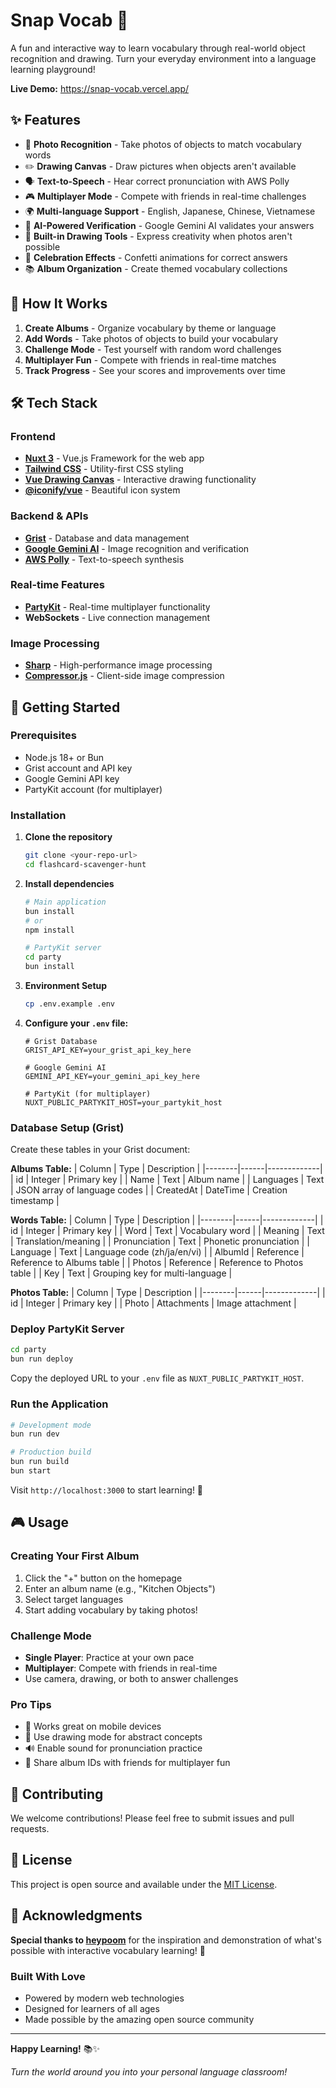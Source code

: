 # Snap Vocab 🌟

A fun and interactive way to learn vocabulary through real-world object recognition and drawing. Turn your everyday environment into a language learning playground!

**Live Demo:** https://snap-vocab.vercel.app/ 

## ✨ Features

- 📸 **Photo Recognition** - Take photos of objects to match vocabulary words
- ✏️ **Drawing Canvas** - Draw pictures when objects aren't available
- 🗣️ **Text-to-Speech** - Hear correct pronunciation with AWS Polly
- 🎮 **Multiplayer Mode** - Compete with friends in real-time challenges
- 🌍 **Multi-language Support** - English, Japanese, Chinese, Vietnamese
- 🎯 **AI-Powered Verification** - Google Gemini AI validates your answers
- 🎨 **Built-in Drawing Tools** - Express creativity when photos aren't possible
- 🎉 **Celebration Effects** - Confetti animations for correct answers
- 📚 **Album Organization** - Create themed vocabulary collections

## 🎯 How It Works

1. **Create Albums** - Organize vocabulary by theme or language
2. **Add Words** - Take photos of objects to build your vocabulary
3. **Challenge Mode** - Test yourself with random word challenges
4. **Multiplayer Fun** - Compete with friends in real-time matches
5. **Track Progress** - See your scores and improvements over time

## 🛠️ Tech Stack

### Frontend
- **[Nuxt 3](https://nuxt.com/)** - Vue.js Framework for the web app
- **[Tailwind CSS](https://tailwindcss.com/)** - Utility-first CSS styling
- **[Vue Drawing Canvas](https://github.com/razztyfication/vue-drawing-canvas)** - Interactive drawing functionality
- **[@iconify/vue](https://iconify.design/)** - Beautiful icon system

### Backend & APIs
- **[Grist](https://getgrist.com/)** - Database and data management
- **[Google Gemini AI](https://deepmind.google/technologies/gemini/)** - Image recognition and verification
- **[AWS Polly](https://aws.amazon.com/polly/)** - Text-to-speech synthesis

### Real-time Features
- **[PartyKit](https://partykit.io)** - Real-time multiplayer functionality
- **WebSockets** - Live connection management

### Image Processing
- **[Sharp](https://sharp.pixelplumbing.com/)** - High-performance image processing
- **[Compressor.js](https://fengyuanchen.github.io/compressorjs/)** - Client-side image compression

## 🚀 Getting Started

### Prerequisites
- Node.js 18+ or Bun
- Grist account and API key
- Google Gemini API key
- PartyKit account (for multiplayer)

### Installation

1. **Clone the repository**
   ```bash
   git clone <your-repo-url>
   cd flashcard-scavenger-hunt
   ```

2. **Install dependencies**
   ```bash
   # Main application
   bun install
   # or
   npm install
   
   # PartyKit server
   cd party
   bun install
   ```

3. **Environment Setup**
   ```bash
   cp .env.example .env
   ```

4. **Configure your `.env` file:**
   ```env
   # Grist Database
   GRIST_API_KEY=your_grist_api_key_here
   
   # Google Gemini AI
   GEMINI_API_KEY=your_gemini_api_key_here
   
   # PartyKit (for multiplayer)
   NUXT_PUBLIC_PARTYKIT_HOST=your_partykit_host
   ```

### Database Setup (Grist)

Create these tables in your Grist document:

**Albums Table:**
| Column | Type | Description |
|--------|------|-------------|
| id | Integer | Primary key |
| Name | Text | Album name |
| Languages | Text | JSON array of language codes |
| CreatedAt | DateTime | Creation timestamp |

**Words Table:**
| Column | Type | Description |
|--------|------|-------------|
| id | Integer | Primary key |
| Word | Text | Vocabulary word |
| Meaning | Text | Translation/meaning |
| Pronunciation | Text | Phonetic pronunciation |
| Language | Text | Language code (zh/ja/en/vi) |
| AlbumId | Reference | Reference to Albums table |
| Photos | Reference | Reference to Photos table |
| Key | Text | Grouping key for multi-language |

**Photos Table:**
| Column | Type | Description |
|--------|------|-------------|
| id | Integer | Primary key |
| Photo | Attachments | Image attachment |

### Deploy PartyKit Server

```bash
cd party
bun run deploy
```

Copy the deployed URL to your `.env` file as `NUXT_PUBLIC_PARTYKIT_HOST`.

### Run the Application

```bash
# Development mode
bun run dev

# Production build
bun run build
bun start
```

Visit `http://localhost:3000` to start learning! 🎉

## 🎮 Usage

### Creating Your First Album
1. Click the "+" button on the homepage
2. Enter an album name (e.g., "Kitchen Objects")
3. Select target languages
4. Start adding vocabulary by taking photos!

### Challenge Mode
- **Single Player**: Practice at your own pace
- **Multiplayer**: Compete with friends in real-time
- Use camera, drawing, or both to answer challenges

### Pro Tips
- 📱 Works great on mobile devices
- 🎨 Use drawing mode for abstract concepts
- 🔊 Enable sound for pronunciation practice
- 👥 Share album IDs with friends for multiplayer fun

## 🤝 Contributing

We welcome contributions! Please feel free to submit issues and pull requests.

## 📄 License

This project is open source and available under the [MIT License](LICENSE).

## 🙏 Acknowledgments

**Special thanks to [heypoom](https://github.com/heypoom)** for the inspiration and demonstration of what's possible with interactive vocabulary learning! 🌟

### Built With Love
- Powered by modern web technologies
- Designed for learners of all ages
- Made possible by the amazing open source community

---

**Happy Learning!** 📚✨

*Turn the world around you into your personal language classroom!*